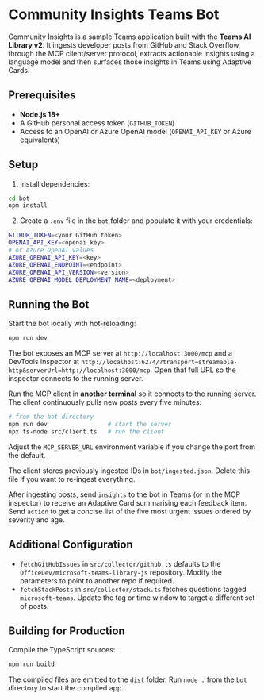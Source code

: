 # Community Insights Teams Bot

Community Insights is a sample Teams application built with the **Teams AI Library v2**. It ingests developer posts from GitHub and Stack Overflow through the MCP client/server protocol, extracts actionable insights using a language model and then surfaces those insights in Teams using Adaptive Cards.

## Prerequisites

- **Node.js 18+**
- A GitHub personal access token (`GITHUB_TOKEN`)
- Access to an OpenAI or Azure OpenAI model (`OPENAI_API_KEY` or Azure equivalents)

## Setup

1. Install dependencies:

```bash
cd bot
npm install
```

2. Create a `.env` file in the `bot` folder and populate it with your credentials:

```bash
GITHUB_TOKEN=<your GitHub token>
OPENAI_API_KEY=<openai key>
# or Azure OpenAI values
AZURE_OPENAI_API_KEY=<key>
AZURE_OPENAI_ENDPOINT=<endpoint>
AZURE_OPENAI_API_VERSION=<version>
AZURE_OPENAI_MODEL_DEPLOYMENT_NAME=<deployment>
```

## Running the Bot

Start the bot locally with hot-reloading:

```bash
npm run dev
```

The bot exposes an MCP server at `http://localhost:3000/mcp` and a DevTools inspector at `http://localhost:6274/?transport=streamable-http&serverUrl=http://localhost:3000/mcp`.
Open that full URL so the inspector connects to the running server.

Run the MCP client in **another terminal** so it connects to the running server. The client continuously pulls new posts every five minutes:

```bash
# from the bot directory
npm run dev                 # start the server
npx ts-node src/client.ts   # run the client
```

Adjust the `MCP_SERVER_URL` environment variable if you change the port from the default.

The client stores previously ingested IDs in `bot/ingested.json`. Delete this file if you want to re-ingest everything.

After ingesting posts, send `insights` to the bot in Teams (or in the MCP inspector) to receive an Adaptive Card summarising each feedback item. Send `action` to get a concise list of the five most urgent issues ordered by severity and age.

## Additional Configuration

- `fetchGitHubIssues` in `src/collector/github.ts` defaults to the `OfficeDev/microsoft-teams-library-js` repository. Modify the parameters to point to another repo if required.
- `fetchStackPosts` in `src/collector/stack.ts` fetches questions tagged `microsoft-teams`. Update the tag or time window to target a different set of posts.

## Building for Production

Compile the TypeScript sources:

```bash
npm run build
```

The compiled files are emitted to the `dist` folder. Run `node .` from the `bot` directory to start the compiled app.
